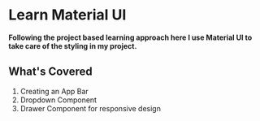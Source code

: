 # Learn Material UI

**Following the project based learning approach here I use Material UI to take care of the styling in my project.**

## What's Covered

1. Creating an App Bar
2. Dropdown Component
3. Drawer Component for responsive design
